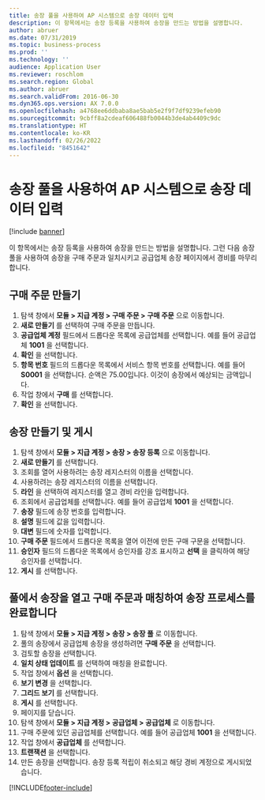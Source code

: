 ```yaml
---
title: 송장 풀을 사용하여 AP 시스템으로 송장 데이터 입력
description: 이 항목에서는 송장 등록을 사용하여 송장을 만드는 방법을 설명합니다.
author: abruer
ms.date: 07/31/2019
ms.topic: business-process
ms.prod: ''
ms.technology: ''
audience: Application User
ms.reviewer: roschlom
ms.search.region: Global
ms.author: abruer
ms.search.validFrom: 2016-06-30
ms.dyn365.ops.version: AX 7.0.0
ms.openlocfilehash: a4768ee6ddbaba8ae5bab5e2f9f7df9239efeb90
ms.sourcegitcommit: 9cbff8a2cdeaf606488fb0044b3de4ab4409c9dc
ms.translationtype: HT
ms.contentlocale: ko-KR
ms.lasthandoff: 02/26/2022
ms.locfileid: "8451642"
---
```

# <a name="key-invoice-data-into-the-ap-system-using-invoice-pool"></a>송장 풀을 사용하여 AP 시스템으로 송장 데이터 입력

[!include [banner](../../includes/banner.md)]

이 항목에서는 송장 등록을 사용하여 송장을 만드는 방법을 설명합니다. 그런 다음 송장 풀을 사용하여 송장을 구매 주문과 일치시키고 공급업체 송장 페이지에서 경비를 마무리합니다.


## <a name="create-a-purchase-order"></a>구매 주문 만들기
1. 탐색 창에서 **모듈 > 지급 계정 > 구매 주문 > 구매 주문** 으로 이동합니다.
2. **새로 만들기** 를 선택하여 구매 주문을 만듭니다.
3. **공급업체 계정** 필드에서 드롭다운 목록에 공급업체를 선택합니다. 예를 들어 공급업체 **1001** 을 선택합니다.
4. **확인** 을 선택합니다.
5. **항목 번호** 필드의 드롭다운 목록에서 서비스 항목 번호를 선택합니다. 예를 들어 **S0001** 을 선택합니다. 순액은 75.00입니다.  이것이 송장에서 예상되는 금액입니다.  
6. 작업 창에서 **구매** 를 선택합니다.
7. **확인** 을 선택합니다.

## <a name="create-and-post-and-invoice"></a>송장 만들기 및 게시
1. 탐색 창에서 **모듈 > 지급 계정 > 송장 > 송장 등록** 으로 이동합니다.
2. **새로 만들기** 를 선택합니다.
3. 조회를 열어 사용하려는 송장 레지스터의 이름을 선택합니다.
4. 사용하려는 송장 레지스터의 이름을 선택합니다.
5. **라인** 을 선택하여 레지스터를 열고 경비 라인을 입력합니다.
6. 조회에서 공급업체를 선택합니다. 예를 들어 공급업체 **1001** 을 선택합니다.
7. **송장** 필드에 송장 번호를 입력합니다.
8. **설명** 필드에 값을 입력합니다.
9. **대변** 필드에 숫자를 입력합니다.
10. **구매 주문** 필드에서 드롭다운 목록을 열어 이전에 만든 구매 구문을 선택합니다.
11. **승인자** 필드의 드롭다운 목록에서 승인자를 강조 표시하고 **선택** 을 클릭하여 해당 승인자를 선택합니다.
12. **게시** 를 선택합니다.

## <a name="open-an-invoice-from-the-pool-and-match-it-to-a-purchase-order-to-complete-the-invoice-process"></a>풀에서 송장을 열고 구매 주문과 매칭하여 송장 프로세스를 완료합니다
1. 탐색 창에서 **모듈 > 지급 계정 > 송장 > 송장 풀** 로 이동합니다.
2. 풀의 송장에서 공급업체 송장을 생성하려면 **구매 주문** 을 선택합니다.
3. 검토할 송장을 선택합니다.
4. **일치 상태 업데이트** 를 선택하여 매칭을 완료합니다.
5. 작업 창에서 **옵션** 을 선택합니다.
6. **보기 변경** 을 선택합니다.
7. **그리드 보기** 를 선택합니다.
8. **게시** 를 선택합니다.
9. 페이지를 닫습니다.
10. 탐색 창에서 **모듈 > 지급 계정 > 공급업체 > 공급업체** 로 이동합니다.
11. 구매 주문에 있던 공급업체를 선택합니다. 예를 들어 공급업체 **1001** 을 선택합니다.
12. 작업 창에서 **공급업체** 를 선택합니다.
13. **트랜잭션** 을 선택합니다.
14. 만든 송장을 선택합니다. 송장 등록 적립이 취소되고 해당 경비 계정으로 게시되었습니다.  



[!INCLUDE[footer-include](../../../includes/footer-banner.md)]
